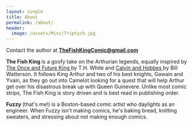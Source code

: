 ```yaml
---
layout: single
title: About
permalink: /about/
header:
  image: /assets/Misc/Triptych.jpg
---
```



Contact the author at <b> TheFishKingComic@gmail.com</b>

<b> The Fish King </b> is a goofy take on the Arthurian legends, 
equally inspired by <u> The Once and Future King </u> by T.H. White
and <u> Calvin and Hobbes </u> by Bill Watterson. It follows King Arthur
and two of his best knights, Gawain and Yvain, as they go out into 
Camelot looking for a quest that will help Arthur get over his 
disastrous break up with Queen Guinevere. Unlike most comic
strips, The Fish King is story driven and is best read in publishing order. 

<b> Fuzzy </b> (that's me!) is a Boston-based comic artist who daylights
as an engineer. When Fuzzy isn't making comics, he's baking bread, knitting
sweaters, and stressing about not making enough comics. 
